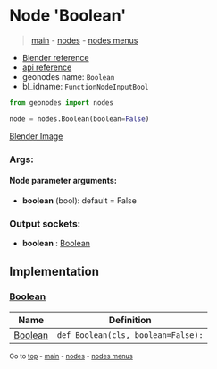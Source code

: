 # Node 'Boolean'

> [main](../structure.md) - [nodes](nodes.md) - [nodes menus](nodes_menus.md)

- [Blender reference](https://docs.blender.org/manual/en/latest/modeling/geometry_nodes/input/boolean.html)
- [api reference](https://docs.blender.org/api/current/bpy.types.FunctionNodeInputBool.html)
- geonodes name: `Boolean`
- bl_idname: `FunctionNodeInputBool`

```python
from geonodes import nodes

node = nodes.Boolean(boolean=False)
```

[Blender Image](self.node_image_ref)

### Args:

#### Node parameter arguments:

- **boolean** (bool): default = False

### Output sockets:

- **boolean** : [Boolean](Boolean.md)

## Implementation

### [Boolean](Boolean.md)

| Name | Definition |
|------|------------|
 | [Boolean](Boolean.md#Boolean-classmethod) | `def Boolean(cls, boolean=False):` |

<sub>Go to [top](#node-Boolean) - [main](../structure.md) - [nodes](nodes.md) - [nodes menus](nodes_menus.md)</sub>

